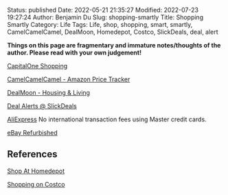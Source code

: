 Status: published
Date: 2022-05-21 21:35:27
Modified: 2022-07-23 19:27:24
Author: Benjamin Du
Slug: shopping-smartly
Title: Shopping Smartly
Category: Life
Tags: Life, shop, shopping, smart, smartly, CamelCamelCamel, DealMoon, Homedepot, Costco, SlickDeals, deal, alert

**Things on this page are fragmentary and immature notes/thoughts of the author. Please read with your own judgement!**


[CapitalOne Shopping](https://capitaloneshopping.com/)

[CamelCamelCamel - Amazon Price Tracker](https://camelcamelcamel.com/)

[DealMoon - Housing & Living](https://www.dealmoon.com/guide/cate/11)

[Deal Alerts @ SlickDeals](https://slickdeals.net/deal-alerts/)

[AliExpress](AliExpress.com)
No international transaction fees using Master credit cards.

[eBay Refurbished](https://www.ebay.com/b/Certified-Refurbished/bn_7040708936?_trkparms=%26clkid%3D2259258771560524076)

## References

[Shop At Homedepot](https://www.legendu.net/misc/blog/shop-at-homedepot/)

[Shopping on Costco](https://www.legendu.net/misc/blog/shopping-on-costco/)
